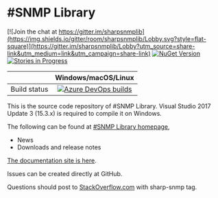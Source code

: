 \#SNMP Library
=============
[![Join the chat at https://gitter.im/sharpsnmplib](https://img.shields.io/gitter/room/sharpsnmplib/Lobby.svg?style=flat-square)](https://gitter.im/sharpsnmplib/Lobby?utm_source=share-link&utm_medium=link&utm_campaign=share-link)
[![NuGet Version](https://img.shields.io/nuget/v/Lextm.SharpSnmpLib.svg?style=flat-square)](https://www.nuget.org/packages/Lextm.SharpSnmpLib/)
[![Stories in Progress](https://img.shields.io/waffle/label/lextm/sharpsnmplib/in%20progress.svg?style=flat-square)](http://waffle.io/lextm/sharpsnmplib) 

|              | Windows/macOS/Linux |
|:------------:|:-------------------:|
| Build status | [![Azure DevOps builds](https://img.shields.io/vso/build/lextudio/08d27f27-71b2-4158-90ec-565c685b3c05/1.svg?style=flat-square)](https://dev.azure.com/lextudio/sharpsnmp/_build/) |

This is the source code repository of #SNMP Library. Visual Studio 2017 Update 3 (15.3.x) is required to compile it on Windows.

The following can be found at [#SNMP Library homepage](https://sharpsnmp.com),

* News
* Downloads and release notes

[The documentation site is here](https://docs.sharpsnmp.com).

Issues can be created directly at GitHub.

Questions should post to [StackOverflow.com](https://stackoverflow.com) with sharp-snmp tag. 
